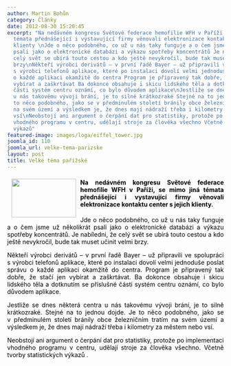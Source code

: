 ```yaml
---
author: Martin Bohůn
category: Články
date: 2012-08-30 15:20:45
excerpt: "Na nedávném kongresu Světové federace hemofilie WFH v Paříži, se mimo jiná
  témata přednášející i vystavující firmy věnovali elektronizace kontaktu center s jejich
  klienty \nJde o něco podobného, co už u nás taky funguje a o čem jsme už několikrát
  psali jako o elektronické databázi a výkazu spotřeby koncentrátů Je nabíledni, že
  celý svět se ubírá touto cestou a kdo ještě nevykročil, bude tak muset učinit velmi
  brzy\nNěkteří výrobci derivátů – v první řadě Bayer – už připravili ve spolupráci
  s výrobci telefonů aplikace, které po instalaci dovolí velmi jednoduše poslat správu
  o každé aplikaci okamžitě do centra Program je připravený tak dobře, že stačí jen
  vybírat a zaškrtávat Ba dokonce obsahuje i skicu lidského těla a dotknutím se příslušné
  části systém centru oznámí, co bylo důvodem aplikace\nJestliže se dnes některá centra
  u nás takovému vývoji brání, je to silně krátkozraké Stejné na to jednou dojde Je
  to něco podobného, jako se v předminulém století bránily obce železničním tratím
  na svém území a výsledkem je, že dnes mají nádraží třeba i kilometry za městem nebo
  vsí\nNeobstojí ani argument o čerpání dat pro statistiky, protože po implementaci
  vhodného programu v centru, udělají stroje za člověka všechno Včetně tvorby statistických
  výkazů"
featured-image: images/loga/eiffel_tower.jpg
joomla_id: 110
joomla_url: velke-tema-parizske
layout: post
title: Velké téma pařížské
---
```


<h4 style="text-align: justify;">
 <img border="0" height="90" src="{{ site.baseurl }}/images/loga/eiffel_tower.jpg" style="border: 0px currentColor; margin-right: 10px; margin-left: 10px; float: left;" width="150"/>
 <span style="color: #000000;">
  Na nedávném kongresu Světové federace hemofilie WFH v Paříži, se mimo jiná témata přednášející i vystavující firmy věnovali elektronizace kontaktu center s jejich klienty.
 </span>
</h4>
<p style="text-align: justify;">
 <span style="color: #000000;">
  Jde o něco podobného, co už u nás taky funguje a o čem jsme už několikrát psali jako o elektronické databázi a výkazu spotřeby koncentrátů. Je nabíledni, že celý svět se ubírá touto cestou a kdo ještě nevykročil, bude tak muset učinit velmi brzy.
 </span>
</p>
<p style="text-align: justify;">
 <span style="color: #000000;">
  Někteří výrobci derivátů – v první řadě Bayer – už připravili ve spolupráci s výrobci telefonů aplikace, které po instalaci dovolí velmi jednoduše poslat správu o každé aplikaci okamžitě do centra. Program je připravený tak dobře, že stačí jen vybírat a zaškrtávat. Ba dokonce obsahuje i skicu lidského těla a dotknutím se příslušné části systém centru oznámí, co bylo důvodem aplikace.
 </span>
</p>
<p style="text-align: justify;">
 <span style="color: #000000;">
  Jestliže se dnes některá centra u nás takovému vývoji brání, je to silně krátkozraké. Stejné na to jednou dojde. Je to něco podobného, jako se v předminulém století bránily obce železničním tratím na svém území a výsledkem je, že dnes mají nádraží třeba i kilometry za městem nebo vsí.
 </span>
</p>
<p style="text-align: justify;">
 <span style="color: #000000;">
  Neobstojí ani argument o čerpání dat pro statistiky, protože po implementaci vhodného programu v centru, udělají stroje za člověka všechno. Včetně tvorby statistických výkazů
 </span>
 .
</p>